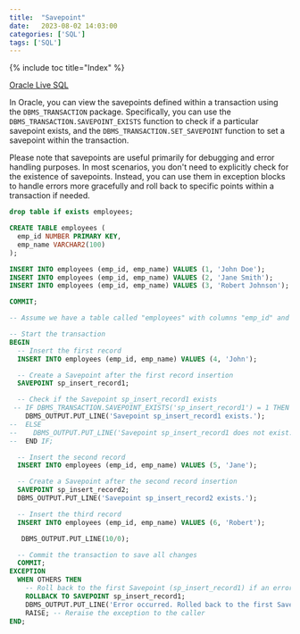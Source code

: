 ```yaml
---
title:  "Savepoint"
date:   2023-08-02 14:03:00
categories: ['SQL']
tags: ['SQL']
---
```


{% include toc title="Index" %}

[Oracle Live SQL](https://livesql.oracle.com/apex/livesql/s/ehw922orljedhs8ikbguduh0)

In Oracle, you can view the savepoints defined within a transaction using the
`DBMS_TRANSACTION` package.
Specifically, you can use the `DBMS_TRANSACTION.SAVEPOINT_EXISTS` function to
check if a particular savepoint exists,
and the `DBMS_TRANSACTION.SET_SAVEPOINT` function to set a savepoint within the
transaction.

Please note that savepoints are useful primarily for debugging and error
handling purposes.
In most scenarios, you don't need to explicitly check for the existence of
savepoints.
Instead, you can use them in exception blocks to handle errors more gracefully
and roll back to
specific points within a transaction if needed.

```sql
drop table if exists employees;

CREATE TABLE employees (
  emp_id NUMBER PRIMARY KEY,
  emp_name VARCHAR2(100)
);

INSERT INTO employees (emp_id, emp_name) VALUES (1, 'John Doe');
INSERT INTO employees (emp_id, emp_name) VALUES (2, 'Jane Smith');
INSERT INTO employees (emp_id, emp_name) VALUES (3, 'Robert Johnson');

COMMIT;

-- Assume we have a table called "employees" with columns "emp_id" and "emp_name"

-- Start the transaction
BEGIN
  -- Insert the first record
  INSERT INTO employees (emp_id, emp_name) VALUES (4, 'John');

  -- Create a Savepoint after the first record insertion
  SAVEPOINT sp_insert_record1;

  -- Check if the Savepoint sp_insert_record1 exists
 -- IF DBMS_TRANSACTION.SAVEPOINT_EXISTS('sp_insert_record1') = 1 THEN
    DBMS_OUTPUT.PUT_LINE('Savepoint sp_insert_record1 exists.');
--  ELSE
--    DBMS_OUTPUT.PUT_LINE('Savepoint sp_insert_record1 does not exist.');
--  END IF;

  -- Insert the second record
  INSERT INTO employees (emp_id, emp_name) VALUES (5, 'Jane');

  -- Create a Savepoint after the second record insertion
  SAVEPOINT sp_insert_record2;
  DBMS_OUTPUT.PUT_LINE('Savepoint sp_insert_record2 exists.');

  -- Insert the third record
  INSERT INTO employees (emp_id, emp_name) VALUES (6, 'Robert');

   DBMS_OUTPUT.PUT_LINE(10/0);

  -- Commit the transaction to save all changes
  COMMIT;
EXCEPTION
  WHEN OTHERS THEN
    -- Roll back to the first Savepoint (sp_insert_record1) if an error occurs
    ROLLBACK TO SAVEPOINT sp_insert_record1;
    DBMS_OUTPUT.PUT_LINE('Error occurred. Rolled back to the first Savepoint.');
    RAISE; -- Reraise the exception to the caller
END;

```